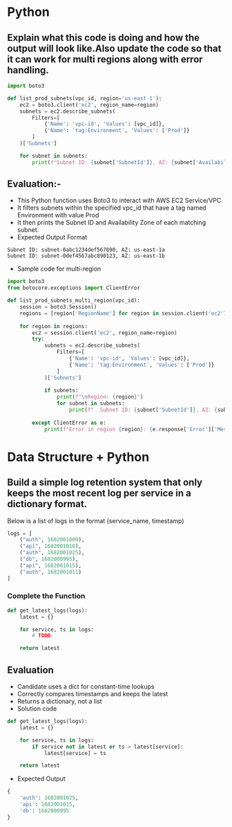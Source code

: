 
# Python
## Explain what this code is doing and how the output will look like.Also update the code so that it can work for multi regions along with error handling.

```py
import boto3

def list_prod_subnets(vpc_id, region='us-east-1'):
    ec2 = boto3.client('ec2', region_name=region)
    subnets = ec2.describe_subnets(
        Filters=[
            {'Name': 'vpc-id', 'Values': [vpc_id]},
            {'Name': 'tag:Environment', 'Values': ['Prod']}
        ]
    )['Subnets']

    for subnet in subnets:
        print(f"Subnet ID: {subnet['SubnetId']}, AZ: {subnet['AvailabilityZone']}")

```

## Evaluation:-

- This Python function uses Boto3 to interact with AWS EC2 Service/VPC
- It filters subnets within the specified vpc_id that have a tag named Environment with value Prod
- It then prints the Subnet ID and Availability Zone of each matching subnet.
- Expected Output Format

```
Subnet ID: subnet-0abc1234def567890, AZ: us-east-1a
Subnet ID: subnet-0def4567abc890123, AZ: us-east-1b
```
- Sample code for multi-region

```py
import boto3
from botocore.exceptions import ClientError

def list_prod_subnets_multi_region(vpc_id):
    session = boto3.Session()
    regions = [region['RegionName'] for region in session.client('ec2').describe_regions()['Regions']]
    
    for region in regions:
        ec2 = session.client('ec2', region_name=region)
        try:
            subnets = ec2.describe_subnets(
                Filters=[
                    {'Name': 'vpc-id', 'Values': [vpc_id]},
                    {'Name': 'tag:Environment', 'Values': ['Prod']}
                ]
            )['Subnets']
            
            if subnets:
                print(f"\nRegion: {region}")
                for subnet in subnets:
                    print(f"  Subnet ID: {subnet['SubnetId']}, AZ: {subnet['AvailabilityZone']}")
        
        except ClientError as e:
            print(f"Error in region {region}: {e.response['Error']['Message']}")
```

# Data Structure + Python

## Build a simple log retention system that only keeps the most recent log per service in a dictionary format. 

Below is a list of logs in the format (service_name, timestamp)
```py
logs = [
    ("auth", 1682001000),
    ("api", 1682001010),
    ("auth", 1682001025),
    ("db", 1682000995),
    ("api", 1682001015),
    ("auth", 1682001011)
]
```
### Complete the Function
```py
def get_latest_logs(logs):
    latest = {}

    for service, ts in logs:
        # TODO: 

    return latest

```

## Evaluation
- Candidate uses a dict for constant-time lookups
- Correctly compares timestamps and keeps the latest
- Returns a dictionary, not a list
- Solution code
```py
def get_latest_logs(logs):
    latest = {}

    for service, ts in logs:
        if service not in latest or ts > latest[service]:
            latest[service] = ts

    return latest

```
- Expected Output
```py
{
    'auth': 1682001025,
    'api': 1682001015,
    'db': 1682000995
} 
```